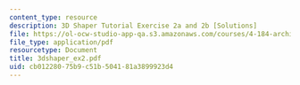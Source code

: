 ```yaml
---
content_type: resource
description: 3D Shaper Tutorial Exercise 2a and 2b [Solutions]
file: https://ol-ocw-studio-app-qa.s3.amazonaws.com/courses/4-184-architectural-design-workshops-computational-design-for-housing-spring-2002/cb01228075b9c51b504181a3899923d4_3dshaper_ex2.pdf
file_type: application/pdf
resourcetype: Document
title: 3dshaper_ex2.pdf
uid: cb012280-75b9-c51b-5041-81a3899923d4
---
```


